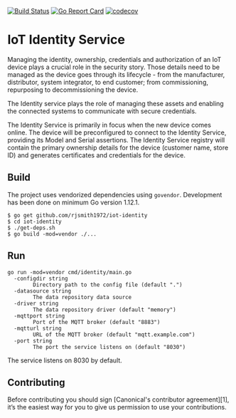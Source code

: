 [![Build Status][travis-image]][travis-url]
[![Go Report Card][goreportcard-image]][goreportcard-url]
[![codecov][codecov-image]][codecov-url]
# IoT Identity Service

Managing the identity, ownership, credentials and authorization of an IoT device plays a crucial role in the security story. Those details need to be managed as the device goes through its lifecycle - from the manufacturer, distributor, system integrator, to end customer; from commissioning, repurposing to decommissioning the device.

The Identity service plays the role of managing these assets and enabling the connected systems to communicate with secure credentials.

The Identity Service is primarily in focus when the new device comes online. The device will be preconfigured to connect to the Identity Service, providing its Model and Serial assertions. The Identity Service registry will contain the primary ownership details for the device (customer name, store ID) and generates certificates and credentials for the device.

## Build
The project uses vendorized dependencies using `govendor`.
Development has been done on minimum Go version 1.12.1.

```
$ go get github.com/rjsmith1972/iot-identity
$ cd iot-identity
$ ./get-deps.sh
$ go build -mod=vendor ./...
```

## Run
```
go run -mod=vendor cmd/identity/main.go
  -configdir string
        Directory path to the config file (default ".")
  -datasource string
        The data repository data source
  -driver string
        The data repository driver (default "memory")
  -mqttport string
        Port of the MQTT broker (default "8883")
  -mqtturl string
        URL of the MQTT broker (default "mqtt.example.com")
  -port string
        The port the service listens on (default "8030")
```

The service listens on 8030 by default.

## Contributing
Before contributing you should sign [Canonical's contributor agreement][1],
it’s the easiest way for you to give us permission to use your contributions.

[travis-image]: https://travis-ci.org/rjsmith1972/iot-identity.svg?branch=master
[travis-url]: https://travis-ci.org/rjsmith1972/iot-identity
[goreportcard-image]: https://goreportcard.com/badge/github.com/rjsmith1972/iot-identity
[goreportcard-url]: https://goreportcard.com/report/github.com/rjsmith1972/iot-identity
[codecov-url]: https://codecov.io/gh/rjsmith1972/iot-identity
[codecov-image]: https://codecov.io/gh/rjsmith1972/iot-identity/branch/master/graph/badge.svg